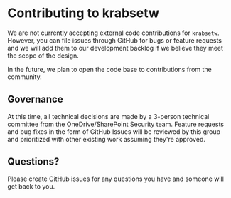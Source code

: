 # Contributing to krabsetw
We are not currently accepting external code contributions for `krabsetw`. However, you can file issues through GitHub for bugs or feature requests and we will add them to our development backlog if we believe they meet the scope of the design.

In the future, we plan to open the code base to contributions from the community.

## Governance
At this time, all technical decisions are made by a 3-person technical committee from the OneDrive/SharePoint Security team. Feature requests and bug fixes in the form of GitHub Issues will be reviewed by this group and prioritized with other existing work assuming they're approved.

## Questions?
Please create GitHub issues for any questions you have and someone will get back to you.